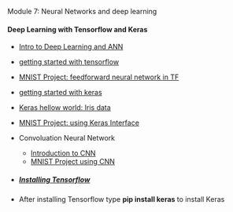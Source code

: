 Module 7:  Neural Networks and deep learning
  #### Deep Learning with Tensorflow and Keras
  * [Intro to Deep Learning and ANN](https://github.com/Abdel-Razzak/ADS/blob/master/S7/Introduction%20-%20Deep%20Learning%20and%20ANN.ipynb)
  * [getting started with tensorflow](https://github.com/Abdel-Razzak/ADS/blob/master/S7/Tensorflow%20Basics.ipynb)
  * [MNIST Project: feedforward neural network in TF](https://github.com/Abdel-Razzak/ADS/blob/master/S7/MNIST%20with%20Multi-Layer%20Perceptron.ipynb)
  * [getting started with keras](https://github.com/Abdel-Razzak/ADS/blob/master/S7/NNinKeras.pdf)
  * [Keras hellow world: Iris data](https://github.com/Abdel-Razzak/ADS/blob/master/S7/introkeras.ipynb)
  * [MNIST Project: using Keras Interface](https://github.com/Abdel-Razzak/ADS/blob/master/S7/CNN%20HandsOn%20-%20MNIST%20%26%20FC%20Nets.ipynb)
  * Convoluation Neural Network
    * [Introduction to CNN](https://github.com/Abdel-Razzak/ADS/blob/master/S7/Convolutional%20Neural%20Networks.ipynb)
    * [MNIST Project using CNN](https://github.com/Abdel-Razzak/ADS/blob/master/S7/CNN%20HandsOn%20-%20MNIST%20%26%20CN%20Nets.ipynb)
    
  * ##### [Installing Tensorflow](https://www.tensorflow.org/install/)
  * After installing Tensorflow type **pip install keras** to install Keras

